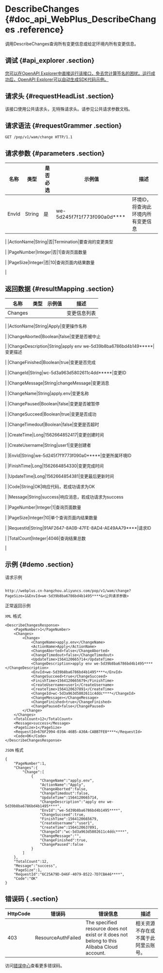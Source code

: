 # DescribeChanges {#doc_api_WebPlus_DescribeChanges .reference}

调用DescribeChanges查询所有变更信息或给定环境内所有变更信息。

## 调试 {#api_explorer .section}

[您可以在OpenAPI Explorer中直接运行该接口，免去您计算签名的困扰。运行成功后，OpenAPI Explorer可以自动生成SDK代码示例。](https://api.aliyun.com/#product=WebPlus&api=DescribeChanges&type=ROA&version=2019-03-20)

## 请求头 {#requestHeadList .section}

该接口使用公共请求头，无特殊请求头。请参见公共请求参数文档。

## 请求语法 {#requestGrammer .section}

```
GET /pop/v1/wam/change HTTP/1.1
```

## 请求参数 {#parameters .section}

|名称|类型|是否必选|示例值|描述|
|--|--|----|---|--|
|EnvId|String|是|we-5d245f7f1f773f090a0d\*\*\*\*|环境ID，将查询此环境内所有变更信息

 |
|ActionName|String|否|Termination|要查询的变更类型

 |
|PageNumber|Integer|否|1|查询页面数量

 |
|PageSize|Integer|否|10|查询页面内结果数量

 |

## 返回数据 {#resultMapping .section}

|名称|类型|示例值|描述|
|--|--|---|--|
|Changes| | |变更信息列表

 |
|ActionName|String|Apply|变更操作名称

 |
|ChangeAborted|Boolean|false|变更是否被中止

 |
|ChangeDescription|String|apply env we-5d39b8ba6786bd4b149\*\*\*\*\*|变更描述

 |
|ChangeFinished|Boolean|true|变更是否完成

 |
|ChangeId|String|wc-5d3a963d5802611c4dd\*\*\*\*\*|变更ID

 |
|ChangeMessage|String|changeMessage|变更消息

 |
|ChangeName|String|apply.env|变更名称

 |
|ChangePaused|Boolean|false|变更是否被暂停

 |
|ChangeSucceed|Boolean|true|变更是否成功

 |
|ChangeTimedout|Boolean|false|变更是否超时

 |
|CreateTime|Long|1562664852417|变更创建时间

 |
|CreateUsername|String|user1|变更创建者

 |
|EnvId|String|we-5d245f7f1f773f090a0\*\*\*\*\*|变更所属环境ID

 |
|FinishTime|Long|1562664854330|变更完成时间

 |
|UpdateTime|Long|1562664854381|变更最后更新时间

 |
|Code|String|OK|响应代码，若成功请求为OK

 |
|Message|String|success|响应消息，若成功请求为success

 |
|PageNumber|Integer|1|查询页面数量

 |
|PageSize|Integer|10|单个查询页面内结果数量

 |
|RequestId|String|91AF2647-8A0B-47FE-8AD4-AE49AA79\*\*\*\*|请求ID

 |
|TotalCount|Integer|4046|查询结果总数

 |

## 示例 {#demo .section}

请求示例

``` {#request_demo}

http://webplus.cn-hangzhou.aliyuncs.com/pop/v1/wam/change?PageSize=1&EnvId=we-5d39b8ba6786bd4b1495****&<公共请求参数>

```

正常返回示例

`XML` 格式

``` {#xml_return_success_demo}
<DescribeChangesResponse>
    <PageNumber>1</PageNumber>
    <Changes>
        <Change>
            <ChangeName>apply.env</ChangeName>
            <ActionName>Apply</ActionName>
            <ChangeAborted>false</ChangeAborted>
            <ChangeTimedout>false</ChangeTimedout>
            <UpdateTime>1564120665714</UpdateTime>
            <ChangeDescription>apply env we-5d39b8ba6786bd4b1495****</ChangeDescription>
            <EnvId>we-5d39b8ba6786bd4b1495****</EnvId>
            <ChangeSucceed>true</ChangeSucceed>
            <FinishTime>1564120665679</FinishTime>
            <CreateUsername>user1</CreateUsername>
            <CreateTime>1564120637891</CreateTime>
            <ChangeId>wc-5d3a963d5802611c4ddc****</ChangeId>
            <ChangeMessage></ChangeMessage>
            <ChangeFinished>true</ChangeFinished>
            <ChangePaused>false</ChangePaused>
        </Change>
    </Changes>
    <TotalCount>12</TotalCount>
    <Message>success</Message>
    <PageSize>1</PageSize>
    <RequestId>676F2994-039A-46B5-A30A-CABB7FE0****</RequestId>
    <Code>OK</Code>
</DescribeChangesResponse>
```

`JSON` 格式

``` {#json_return_success_demo}
{
	"PageNumber":1,
	"Changes":{
		"Change":[
			{
				"ChangeName":"apply.env",
				"ActionName":"Apply",
				"ChangeAborted":false,
				"ChangeTimedout":false,
				"UpdateTime":1564120665714,
				"ChangeDescription":"apply env we-5d39b8ba6786bd4b1495****",
				"EnvId":"we-5d39b8ba6786bd4b1495****",
				"ChangeSucceed":true,
				"FinishTime":1564120665679,
				"CreateUsername":"user1",
				"CreateTime":1564120637891,
				"ChangeId":"wc-5d3a963d5802611c4ddc****",
				"ChangeMessage":"",
				"ChangeFinished":true,
				"ChangePaused":false
			}
		]
	},
	"TotalCount":12,
	"Message":"success",
	"PageSize":1,
	"RequestId":"6C25A79D-D46F-4079-B522-7D7CBA46****",
	"Code":"OK"
}
```

## 错误码 { .section}

|HttpCode|错误码|错误信息|描述|
|--------|---|----|--|
|403|ResourceAuthFailed|The specified resource does not exist or it does not belong to this Alibaba Cloud account.|相关资源不存在或不属于此阿里云账号。|

访问[错误中心](https://error-center.aliyun.com/status/product/WebPlus)查看更多错误码。

